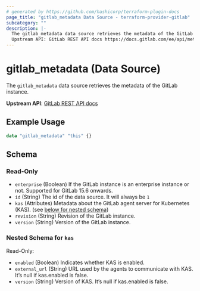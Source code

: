 ```yaml
---
# generated by https://github.com/hashicorp/terraform-plugin-docs
page_title: "gitlab_metadata Data Source - terraform-provider-gitlab"
subcategory: ""
description: |-
  The gitlab_metadata data source retrieves the metadata of the GitLab instance.
  Upstream API: GitLab REST API docs https://docs.gitlab.com/ee/api/metadata.html
---
```


# gitlab_metadata (Data Source)

The `gitlab_metadata` data source retrieves the metadata of the GitLab instance.

**Upstream API**: [GitLab REST API docs](https://docs.gitlab.com/ee/api/metadata.html)

## Example Usage

```terraform
data "gitlab_metadata" "this" {}
```

<!-- schema generated by tfplugindocs -->
## Schema

### Read-Only

- `enterprise` (Boolean) If the GitLab instance is an enterprise instance or not. Supported for GitLab 15.6 onwards.
- `id` (String) The id of the data source. It will always be `1`
- `kas` (Attributes) Metadata about the GitLab agent server for Kubernetes (KAS). (see [below for nested schema](#nestedatt--kas))
- `revision` (String) Revision of the GitLab instance.
- `version` (String) Version of the GitLab instance.

<a id="nestedatt--kas"></a>
### Nested Schema for `kas`

Read-Only:

- `enabled` (Boolean) Indicates whether KAS is enabled.
- `external_url` (String) URL used by the agents to communicate with KAS. It’s null if kas.enabled is false.
- `version` (String) Version of KAS. It’s null if kas.enabled is false.


